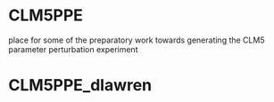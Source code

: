 # CLM5PPE
place for some of the preparatory work towards generating the CLM5 parameter perturbation experiment
# CLM5PPE_dlawren
